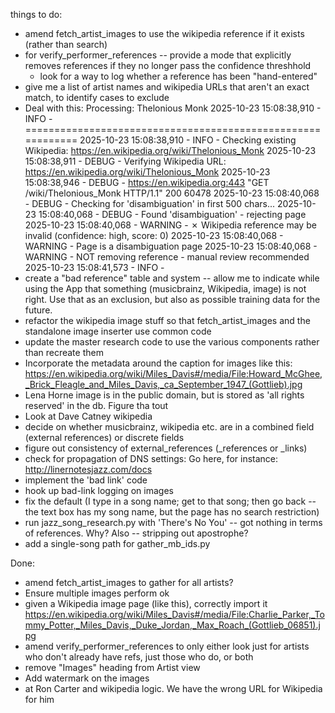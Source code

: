 things to do:
* amend fetch_artist_images to use the wikipedia reference if it exists (rather than search)
* for verify_performer_references -- provide a mode that explicitly removes references if they no longer pass the confidence threshhold
	* look for a way to log whether a reference has been "hand-entered"
* give me a list of artist names and wikipedia URLs that aren't an exact match, to identify cases to exclude
* Deal with this:
	Processing: Thelonious Monk
	2025-10-23 15:08:38,910 - INFO - ============================================================
	2025-10-23 15:08:38,910 - INFO -   Checking existing Wikipedia: https://en.wikipedia.org/wiki/Thelonious_Monk
	2025-10-23 15:08:38,911 - DEBUG - Verifying Wikipedia URL: https://en.wikipedia.org/wiki/Thelonious_Monk
	2025-10-23 15:08:38,946 - DEBUG - https://en.wikipedia.org:443 "GET /wiki/Thelonious_Monk HTTP/1.1" 200 60478
	2025-10-23 15:08:40,068 - DEBUG - Checking for 'disambiguation' in first 500 chars...
	2025-10-23 15:08:40,068 - DEBUG - Found 'disambiguation' - rejecting page
	2025-10-23 15:08:40,068 - WARNING -   ✗ Wikipedia reference may be invalid (confidence: high, score: 0)
	2025-10-23 15:08:40,068 - WARNING -     Page is a disambiguation page
	2025-10-23 15:08:40,068 - WARNING -     NOT removing reference - manual review recommended
	2025-10-23 15:08:41,573 - INFO - 
* create a "bad reference" table and system -- allow me to indicate while using the App that something (musicbrainz, Wikipedia, image) is not right. 
	Use that as an exclusion, but also as possible training data for the future.
* refactor the wikipedia image stuff so that fetch_artist_images and the standalone image inserter use common code
* update the master research code to use the various components rather than recreate them
* Incorporate the metadata around the caption for images like this:
	https://en.wikipedia.org/wiki/Miles_Davis#/media/File:Howard_McGhee,_Brick_Fleagle_and_Miles_Davis,_ca_September_1947_(Gottlieb).jpg
* Lena Horne image is in the public domain, but is stored as 'all rights reserved' in the db. Figure tha tout
* Look at Dave Catney wikipedia	
* decide on whether musicbrainz, wikipedia etc. are in a combined field (external references) or discrete fields
* figure out consistency of external_references (_references or _links)
* check for propagation of DNS settings: Go here, for instance: http://linernotesjazz.com/docs
* implement the 'bad link' code
* hook up bad-link logging on images
* fix the default (I type in a song name; get to that song; then go back -- the text box has my song name, but the page has no search restriction)
* run jazz_song_research.py with 'There's No You' -- got nothing in terms of references. Why? Also -- stripping out apostrophe?
* add a single-song path for gather_mb_ids.py
	
Done:
* amend fetch_artist_images to gather for all artists?
* Ensure multiple images perform ok
* given a Wikipedia image page (like this), correctly import it https://en.wikipedia.org/wiki/Miles_Davis#/media/File:Charlie_Parker,_Tommy_Potter,_Miles_Davis,_Duke_Jordan,_Max_Roach_(Gottlieb_06851).jpg
* amend verify_performer_references to only either look just for artists who don't already have refs, just those who do, or both
* remove "Images" heading from Artist view
* Add watermark on the images
* at Ron Carter and wikipedia logic. We have the wrong URL for Wikipedia for him	
